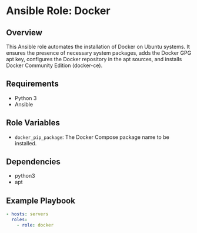 # Ansible Role: Docker

## Overview

This Ansible role automates the installation of Docker on Ubuntu systems. It ensures the presence of necessary system packages, adds the Docker GPG apt key, configures the Docker repository in the apt sources, and installs Docker Community Edition (docker-ce).

## Requirements

- Python 3
- Ansible

## Role Variables

- `docker_pip_package`: The Docker Compose package name to be installed.

## Dependencies

- python3
- apt

## Example Playbook

```yaml
- hosts: servers
  roles:
    - role: docker